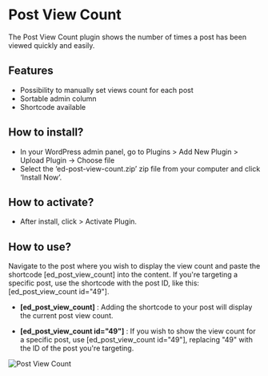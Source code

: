 # Post View Count
The Post View Count plugin shows the number of times a post has been viewed quickly and easily.

## Features

* Possibility to manually set views count for each post
* Sortable admin column
* Shortcode available

## How to install?
* In your WordPress admin panel, go to Plugins > Add New Plugin > Upload Plugin -> Choose file
* Select the ‘ed-post-view-count.zip’ zip file from your computer and click ‘Install Now’.

## How to activate?
* After install, click > Activate Plugin.

## How to use?
Navigate to the post where you wish to display the view count and paste the shortcode [ed_post_view_count] into the content. If you're targeting a specific post, use the shortcode with the post ID, like this: [ed_post_view_count id="49"].

* <b>[ed_post_view_count]</b> :  Adding the shortcode to your post will display the current post view count. 

* <b>[ed_post_view_count id="49"]</b> : If you wish to show the view count for a specific post, use [ed_post_view_count id="49"], replacing "49" with the ID of the post you're targeting.

![Post View Count](https://prnt.sc/p7zkHWpSnZSV)
